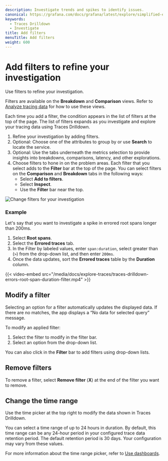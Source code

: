 ```yaml
---
description: Investigate trends and spikes to identify issues.
canonical: https://grafana.com/docs/grafana/latest/explore/simplified-exploration/traces/investigate/
keywords:
  - Traces Drilldown
  - Investigate
title: Add filters
menuTitle: Add filters
weight: 600
---
```


# Add filters to refine your investigation

Use filters to refine your investigation.

Filters are available on the **Breakdown** and **Comparison** views.
Refer to [Analyze tracing data](analyze-tracing-data) for how to use these views.

Each time you add a filter, the condition appears in the list of filters at the top of the page.
The list of filters expands as you investigate and explore your tracing data using Traces Drilldown.

1. Refine your investigation by adding filters.
1. Optional: Choose one of the attributes to group by or use **Search** to locate the service.
1. Optional: Use the tabs underneath the metrics selection to provide insights into breakdowns, comparisons, latency, and other explorations.
1. Choose filters to hone in on the problem areas. Each filter that you select adds to the **Filter** bar at the top of the page. You can select filters on the **Comparison** and **Breakdown** tabs in the following ways:
    * Select **Add to filters**.
    * Select **Inspect**.
    * Use the **Filter** bar near the top.

![Change filters for your investigation](/media/docs/explore-traces/traces-drilldown-filters-ga-1.png)

### Example

Let's say that you want to investigate a spike in errored root spans longer than 200ms.

1. Select **Root spans**.
1. Select the **Errored traces** tab.
1. In the Filter by labeled values, enter `span:duration`, select greater than (`>`) from the drop-down list, and then enter `200ms`.
1. Once the data updates, sort the **Errored traces** table by the **Duration** column.

{{< video-embed src="/media/docs/explore-traces/traces-drilldown-errors-root-span-duration-filter.mp4" >}}

## Modify a filter

Selecting an option for a filter automatically updates the displayed data.
If there are no matches, the app displays a “No data for selected query” message.

To modify an applied filter:

1. Select the filter to modify in the filter bar.
1. Select an option from the drop-down list.

You can also click in the **Filter** bar to add filters using drop-down lists.

## Remove filters


To remove a filter, select **Remove filter** (**X**) at the end of the filter you want to remove.


## Change the time range

Use the time picker at the top right to modify the data shown in Traces Drilldown.

You can select a time range of up to 24 hours in duration.
By default, this time range can be any 24-hour period in your configured trace data retention period.
The default retention period is 30 days.
Your configuration may vary from these values. 

For more information about the time range picker, refer to [Use dashboards](https://grafana.com/docs/grafana/<GRAFANA_VERSION>/dashboards/use-dashboards/#set-dashboard-time-range).

